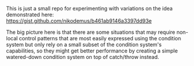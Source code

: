 This is just a small repo for experimenting with variations on the idea demonstrated here: https://gist.github.com/nikodemus/b461ab9146a3397dd93e

The big picture here is that there are some situations that may require non-local control patterns that are most easily expressed using the condition system but only rely on a small subset of the condition system's capabilities, so they might get better performance by creating a simple watered-down condition system on top of catch/throw instead.
